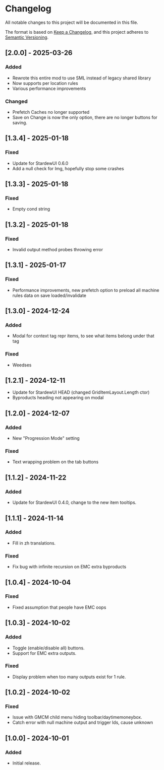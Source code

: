 # Changelog

All notable changes to this project will be documented in this file.

The format is based on [Keep a Changelog](https://keepachangelog.com/en/1.1.0/), and this project adheres to [Semantic Versioning](https://semver.org/spec/v2.0.0.html).

## [2.0.0] - 2025-03-26

### Added

- Rewrote this entire mod to use SML instead of legacy shared library
- Now supports per location rules
- Various performance improvements

### Changed

- Prefetch Caches no longer supported
- Save on Change is now the only option, there are no longer buttons for saving.

## [1.3.4] - 2025-01-18

### Fixed

- Update for StardewUI 0.6.0
- Add a null check for Img, hopefully stop some crashes

## [1.3.3] - 2025-01-18

### Fixed

- Empty cond string

## [1.3.2] - 2025-01-18

### Fixed

- Invalid output method probes throwing error

## [1.3.1] - 2025-01-17

### Fixed

- Performance improvements, new prefetch option to preload all machine rules data on save loaded/invalidate

## [1.3.0] - 2024-12-24

### Added

- Modal for context tag repr items, to see what items belong under that tag

### Fixed

- Weedses

## [1.2.1] - 2024-12-11

- Update for StardewUI HEAD (changed GridItemLayout.Length ctor)
- Byproducts heading not appearing on modal

## [1.2.0] - 2024-12-07

### Added

- New "Progression Mode" setting

### Fixed

- Text wrapping problem on the tab buttons

## [1.1.2] - 2024-11-22

### Added

- Update for StardewUI 0.4.0, change to the new item tooltips.

## [1.1.1] - 2024-11-14

### Added

- Fill in zh translations.

### Fixed

- Fix bug with infinite recursion on EMC extra byproducts

## [1.0.4] - 2024-10-04

### Fixed

- Fixed assumption that people have EMC oops

## [1.0.3] - 2024-10-02

### Added

- Toggle (enable/disable all) buttons.
- Support for EMC extra outputs.

### Fixed

- Display problem when too many outputs exist for 1 rule.

## [1.0.2] - 2024-10-02

### Fixed

- Issue with GMCM child menu hiding toolbar/daytimemoneybox.
- Catch error with null machine output and trigger Ids, cause unknown

## [1.0.0] - 2024-10-01

### Added

- Initial release.
